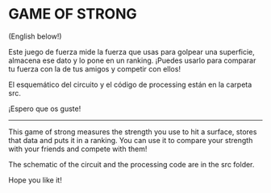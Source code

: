 # GAME OF STRONG

(English below!)

Este juego de fuerza mide la fuerza que usas para golpear una superficie, almacena ese dato y lo pone en un ranking. 
¡Puedes usarlo para comparar tu fuerza con la de tus amigos y competir con ellos!

El esquemático del circuito y el código de processing están en la carpeta src.

¡Espero que os guste!
_______________________________________________________________________________________________________________________________

This game of strong measures the strength you use to hit a surface, stores that data and puts it in a ranking.
You can use it to compare your strength with your friends and compete with them!


The schematic of the circuit and the processing code are in the src folder.

Hope you like it!
